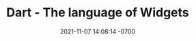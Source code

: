 ---
layout: post
title:  "Dart - The language of Widgets"
date:   2021-11-07 14:08:14 -0700
categories: jekyll update
---